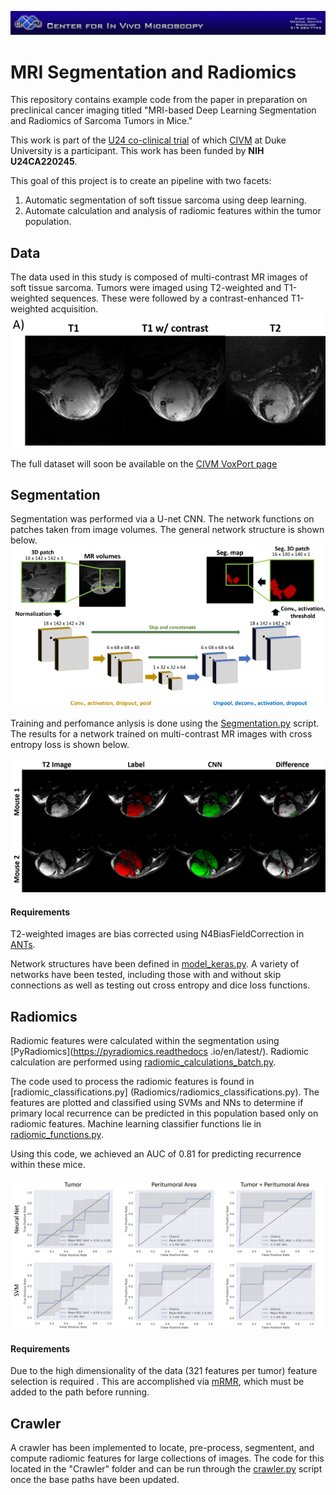 ![image](.github/CIVMBanner.png)
# MRI Segmentation and Radiomics
This repository contains example code from the paper in preparation on preclinical cancer imaging titled "MRI-based 
Deep Learning Segmentation and Radiomics of Sarcoma Tumors in Mice."

This work is part of the [U24 co-clinical trial](https://sites.duke.edu/pcqiba/) of which [CIVM](http://www.civm.duhs.duke.edu/) at Duke University is a participant. This work has been funded by **NIH U24CA220245**.


This goal of this project is to create an pipeline with two facets:
1. Automatic segmentation of soft tissue sarcoma using deep learning.
2. Automate calculation and analysis of radiomic features within the tumor population.

## Data
The data used in this study is composed of multi-contrast MR images of soft tissue sarcoma. Tumors were imaged using 
T2-weighted and T1-weighted sequences. These were followed by a contrast-enhanced T1-weighted acquisition.
![image](.github/multi_contrast.png)

The full dataset will soon be available on the [CIVM VoxPort page](https://civmvoxport.vm.duke.edu/voxbase/studyhome.php?studyid=617)

## Segmentation
Segmentation was performed via a U-net CNN. The network functions on patches taken from image volumes. The general 
network structure is shown below.
![image](.github/cnn_structure.png)

Training and perfomance anlysis is done using the [Segmentation.py](Segmentation/Segmentation.py) script. The results
 for a network trained on multi-contrast MR images with cross entropy loss is shown below.
 
 ![image](.github/segmentations.png)

#### Requirements
T2-weighted images are bias corrected using N4BiasFieldCorrection in [ANTs](http://stnava.github.io/ANTs/).

Network structures have been defined in [model_keras.py](Segmentation/model_keras.py). A variety of networks have 
been tested, including those with and without skip connections as well as testing out cross entropy and dice loss 
functions.



## Radiomics
Radiomic features were calculated within the segmentation using [PyRadiomics](https://pyradiomics.readthedocs
.io/en/latest/). 
Radiomic 
calculation are performed using [radiomic_calculations_batch.py](Radiomics/radiomic_calculations_batch.py).

The code used to process the radiomic features is found in [radiomic_classifications.py]
(Radiomics/radiomics_classifications.py). The features are plotted and classified using SVMs 
and NNs to determine if primary local recurrence can be predicted in this population based only on radiomic features.
 Machine learning classifier functions lie in [radiomic_functions.py](Radiomics/radiomic_functions.py).
 
Using this code, we achieved an AUC of 0.81 for predicting recurrence within these mice.
 
![image](.github/classifier_results.png)
 
#### Requirements
Due to the high dimensionality of the data (321 features per tumor) feature selection is required
. This are accomplished via [mRMR](http://home.penglab.com/proj/mRMR/), which must be added to the path before running. 

## Crawler
A crawler has been implemented to locate, pre-process, segmentent, and compute radiomic features for large 
collections of images. The code for this located in the "Crawler" folder and can be run through the [crawler.py](Crawler/crawler.py)
script once the base paths have been updated.
